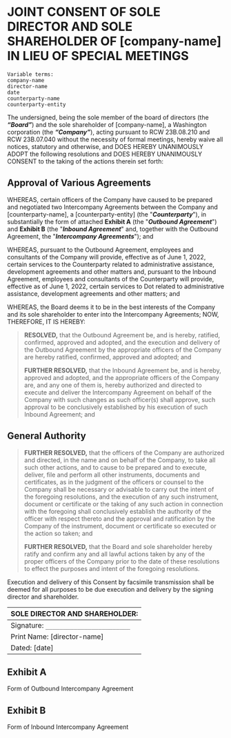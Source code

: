 # JOINT CONSENT OF SOLE DIRECTOR AND SOLE SHAREHOLDER OF [company-name] IN LIEU OF SPECIAL MEETINGS

```
Variable terms:
company-name
director-name
date
counterparty-name
counterparty-entity
```

The undersigned, being the sole member of the board of directors (the **_“Board”_**) and the sole shareholder of [company-name], a Washington corporation (the **_“Company”_**), acting pursuant to RCW 23B.08.210 and RCW 23B.07.040 without the necessity of formal meetings, hereby waive all notices, statutory and otherwise, and DOES HEREBY UNANIMOUSLY ADOPT the following resolutions and DOES HEREBY UNANIMOUSLY CONSENT to the taking of the actions therein set forth:

## Approval of Various Agreements

WHEREAS, certain officers of the Company have caused to be prepared and negotiated two Intercompany Agreements between the Company and [counterparty-name], a [counterparty-entity] (the "**_Counterparty_**"), in substantially the form of attached **Exhibit A** (the "**_Outbound Agreement_**") and **Exhibit B** (the "**_Inbound Agreement_**" and, together with the Outbound Agreement, the "**_Intercompany Agreements_**"); and

WHEREAS, pursuant to the Outbound Agreement, employees and consultants of the Company will provide, effective as of June 1, 2022, certain services to the Counterparty related to administrative assistance, development agreements and other matters and, pursuant to the Inbound Agreement, employees and consultants of the Counterparty will provide, effective as of June 1, 2022, certain services to Dot related to administrative assistance, development agreements and other matters; and

WHEREAS, the Board deems it to be in the best interests of the Company and its sole shareholder to enter into the Intercompany Agreements; NOW, THEREFORE, IT IS HEREBY:

> **RESOLVED,** that the Outbound Agreement be, and is hereby, ratified, confirmed, approved and adopted, and the execution and delivery of the Outbound Agreement by the appropriate officers of the Company are hereby ratified, confirmed, approved and adopted; and
>
> **FURTHER RESOLVED,** that the Inbound Agreement be, and is hereby, approved and adopted, and the appropriate officers of the Company are, and any one of them is, hereby authorized and directed to execute and deliver the Intercompany Agreement on behalf of the Company with such changes as such officer(s) shall approve, such approval to be conclusively established by his execution of such Inbound Agreement; and

## General Authority

> **FURTHER RESOLVED,** that the officers of the Company are authorized and directed, in the name and on behalf of the Company, to take all such other actions, and to cause to be prepared and to execute, deliver, file and perform all other instruments, documents and certificates, as in the judgment of the officers or counsel to the Company shall be necessary or advisable to carry out the intent of the foregoing resolutions, and the execution of any such instrument, document or certificate or the taking of any such action in connection with the foregoing shall conclusively establish the authority of the officer with respect thereto and the approval and ratification by the Company of the instrument, document or certificate so executed or the action so taken; and
>
> **FURTHER RESOLVED,** that the Board and sole shareholder hereby ratify and confirm any and all lawful actions taken by any of the proper officers of the Company prior to the date of these resolutions to effect the purposes and intent of the foregoing resolutions.

Execution and delivery of this Consent by facsimile transmission shall be deemed for all purposes to be due execution and delivery by the signing director and shareholder.

| **SOLE DIRECTOR AND SHAREHOLDER:**    |
| ------------------------------------- |
| Signature: `________________________` |
| Print Name: [director-name]           |
| Dated: [date]                         |

## Exhibit A

Form of Outbound Intercompany Agreement

## Exhibit B

Form of Inbound Intercompany Agreement
